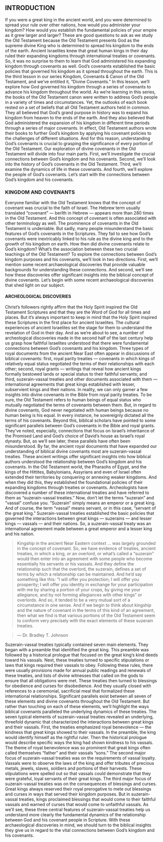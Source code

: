 ## INTRODUCTION

If you were a great king in the ancient world, and you were determined to spread your rule over other nations, how would you administer your kingdom? How would you establish the fundamental policies of your empire as it grew larger and larger? These are good questions to ask as we study the Old Testament because the Old Testament presents God as the supreme divine King who is determined to spread his kingdom to the ends of the earth. Ancient Israelites knew that great human kings in their day ruled their expanding kingdoms through international treaties or covenants. So, it was no surprise to them to learn that God administered his expanding kingdom through covenants as well. God’s covenants established the basic policies that governed his kingdom as it spread throughout the earth. 
This is the third lesson in our series Kingdom, Covenants & Canon of the Old Testament, and we’ve entitled it, “Divine Covenants.” In this lesson, we’ll explore how God governed his kingdom through a series of covenants to advance his kingdom throughout the world. 
As we’re learning in this series, the books of the Old Testament canon were written to address God’s people in a variety of times and circumstances. Yet, the outlooks of each book rested on a set of beliefs that all Old Testament authors held in common. They all believed that God’s grand purpose in history was to expand his kingdom from heaven to the ends of the earth. And they also believed that God administered the expansion of his kingdom in different time periods through a series of major covenants. In effect, Old Testament authors wrote their books to further God’s kingdom by applying his covenant policies to the challenges of different situations. And for this reason, understanding God’s covenants is crucial to grasping the significance of every portion of the Old Testament. 
Our exploration of divine covenants in the Old Testament will divide into four main parts. First, we’ll investigate the crucial connections between God’s kingdom and his covenants. Second, we’ll look into the history of God’s covenants in the Old Testament. Third, we’ll examine the dynamics of life in these covenants. And fourth, we’ll explore the people of God’s covenants. Let’s start with the connections between God’s kingdom and his covenants.



### KINGDOM AND COVENANTS

Everyone familiar with the Old Testament knows that the concept of covenant was crucial to the faith of Israel. The Hebrew term usually translated “covenant” — berîth in Hebrew — appears more than 280 times in the Old Testament. And this concept of covenant is often associated with other terminology as well. The prominence of covenants in the Old Testament is undeniable. But sadly, many people misunderstand the basic features of God’s covenants in the Scriptures. They fail to see how God’s covenants were inextricably linked to his rule as the divine king and to the growth of his kingdom on earth. How then did divine covenants relate to God’s kingdom? What’s the association between these two crucial teachings of the Old Testament?
To explore the connections between God’s kingdom purposes and his covenants, we’ll look in two directions. First, we’ll mention some recent archaeological discoveries that provide valuable backgrounds for understanding these connections. And second, we’ll see how these discoveries offer significant insights into the biblical concept of divine covenants. Let’s begin with some recent archaeological discoveries that shed light on our subject.


#### ARCHEOLOGICAL DISCOVERIES

Christ’s followers rightly affirm that the Holy Spirit inspired the Old Testament Scriptures and that they are the Word of God for all times and places. But it’s always important to keep in mind that the Holy Spirit inspired these Scriptures in the first place for ancient Israelites. The cultural experiences of ancient Israelites set the stage for them to understand the revelation of God in their day. And as we’re about to see, a number of archeological discoveries made in the second half of the last century help us grasp how faithful Israelites understood that there were fundamental connections between God’s covenants and his kingdom.
Three types of royal documents from the ancient Near East often appear in discussions of biblical covenants: first, royal parity treaties — covenants in which kings of relatively equal status negotiated the terms of their relationships with each other; second, royal grants — writings that reveal how ancient kings formally bestowed lands or special status to their faithful servants; and third, suzerain-vassal treaties and other documents associated with them — international agreements that great kings established with lesser, subservient kings and their nations. 
In reality, we can only garner a few insights into divine covenants in the Bible from royal parity treaties. To be sure, the Old Testament refers to human beings of equal status who mutually negotiated the terms of covenants between them. But, in regard to divine covenants, God never negotiated with human beings because no human being is his equal. In every instance, he sovereignly dictated all the terms of his covenants. 
Beyond this, biblical scholars have pointed to some significant parallels between God’s covenants in the Bible and royal grants. They’ve noted, especially, connections that focus on Israel’s inheritance of the Promised Land and God’s choice of David’s house as Israel’s royal dynasty. But, as we’ll see later, these parallels have often been misunderstood. 
By far, the ancient royal documents that have expanded our understanding of biblical divine covenants most are suzerain-vassal treaties. These ancient writings offer significant insights into how biblical authors understood the relationship between God’s kingdom and his covenants.
In the Old Testament world, the Pharaohs of Egypt, and the kings of the Hittites, Babylonians, Assyrians and even of Israel often extended their territories by conquering or annexing weaker kingdoms. And when they did this, they established the foundational policies of their expanding kingdoms through treaties or covenants. Archeologists have discovered a number of these international treaties and have referred to them as “suzerain-vassal treaties.” 
Now, don’t let the terms “suzerain” and “vassal” confuse you. “Suzerain” simply means an emperor or a great king. And of course, the term “vassal” means servant, or in this case, “servant of the great king.” Suzerain-vassal treaties established the basic policies that governed the interactions between great kings — suzerains — and lesser kings — vassals — and their nations. So, a suzerain-vassal treaty was an international agreement made between a great emperor and a lesser king and his nation. 

> Kingship in the ancient Near Eastern context … was largely grounded in the concept of covenant. So, we have evidence of treaties, ancient treaties, in which a king, or an overlord, or what’s called a “suzerain” would then enter into an agreement with some people who become essentially his servants or his vassals. And they define the relationship such that the overlord, the suzerain, defines a set of terms by which a relationship can be maintained. And he’d say something like this: “I will offer you protection; I will offer you prosperity; I will offer you identity in exchange for your participation with me by sharing a portion of your crops, by giving me your allegiance, and by not forming allegiances with other kings” or overlords. And so, it tended to be a very mutual sort of a circumstance in one sense. And if we begin to think about kingship and the nature of covenant in the terms of this kind of an agreement, then what we find is that various portions of the Old Testament seem to conform very precisely with the exact elements of these suzerain treaties.

> — Dr. Bradley T. Johnson

Suzerain-vassal treaties typically contained seven main elements. They began with a preamble that identified the great king. This preamble was followed by a historical prologue that focused on the great king’s kind deeds toward his vassals. Next, these treaties turned to specific stipulations or laws that kings required their vassals to obey. Following these rules, there were usually provisions made for annual public readings and renewals of these treaties, and lists of divine witnesses that called on the gods to ensure that all obligations were met. These treaties then turned to blessings for obedience and curses for disobedience. And they usually closed with references to a ceremonial, sacrificial meal that formalized these international relationships. 
Significant parallels exist between all seven of these elements and divine covenants throughout the Old Testament. But rather than touching on each of these elements, we’ll highlight the ways biblical covenants paralleled the underlying dynamics of these treaties.
The seven typical elements of suzerain-vassal treaties revealed an underlying, threefold dynamic that characterized the interactions between great kings and their vassals. First, the treaties emphasized royal benevolence — the kindness that great kings showed to their vassals. In the preamble, the king would identify himself as the rightful ruler. Then the historical prologue would describe specific ways the king had shown kindness to his vassals. The theme of royal benevolence was so prominent that great kings often called themselves “father” and their vassals “sons.”
The second major focus of suzerain-vassal treaties was on the requirements of vassal loyalty. Vassals were to observe the laws of the king and offer tributes of precious metals, jewels, slaves, soldiers and portions of their harvests. These stipulations were spelled out so that vassals could demonstrate that they were grateful, loyal servants of their great kings. 
The third major focus of suzerain-vassal treaties was on the consequences of blessings and curses. Great kings always reserved their royal prerogative to mete out blessings and curses in ways that served their kingdom purposes. But in suzerain-vassal treaties, kings proclaimed blessings that would come to their faithful vassals and warned of curses that would come to unfaithful vassals. 
As we’ll see, these three central features of suzerain-vassal treaties help us understand more clearly the fundamental dynamics of the relationship between God and his covenant people in Scripture. 
With these archaeological discoveries in mind, we should turn to the biblical insights they give us in regard to the vital connections between God’s kingdom and his covenants. 

